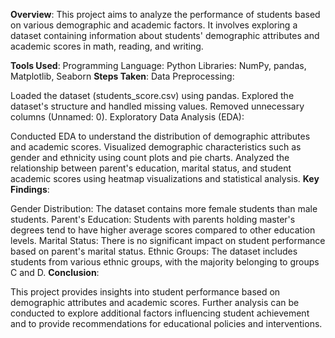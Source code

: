 **Overview**:
This project aims to analyze the performance of students based on various demographic and academic factors. It involves exploring a dataset containing information about students' demographic attributes and academic scores in math, reading, and writing.

**Tools Used**:
Programming Language: Python
Libraries: NumPy, pandas, Matplotlib, Seaborn
**Steps Taken**:
Data Preprocessing:

Loaded the dataset (students_score.csv) using pandas.
Explored the dataset's structure and handled missing values.
Removed unnecessary columns (Unnamed: 0).
Exploratory Data Analysis (EDA):

Conducted EDA to understand the distribution of demographic attributes and academic scores.
Visualized demographic characteristics such as gender and ethnicity using count plots and pie charts.
Analyzed the relationship between parent's education, marital status, and student academic scores using heatmap visualizations and statistical analysis.
**Key Findings**:

Gender Distribution: The dataset contains more female students than male students.
Parent's Education: Students with parents holding master's degrees tend to have higher average scores compared to other education levels.
Marital Status: There is no significant impact on student performance based on parent's marital status.
Ethnic Groups: The dataset includes students from various ethnic groups, with the majority belonging to groups C and D.
**Conclusion**:

This project provides insights into student performance based on demographic attributes and academic scores.
Further analysis can be conducted to explore additional factors influencing student achievement and to provide recommendations for educational policies and interventions.
